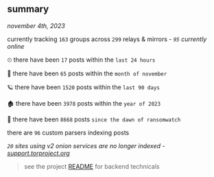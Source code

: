 
## summary
_november 4th, 2023_

currently tracking `163` groups across `299` relays & mirrors - _`95` currently online_

⏲ there have been `17` posts within the `last 24 hours`

🦈 there have been `65` posts within the `month of november`

🪐 there have been `1520` posts within the `last 90 days`

🏚 there have been `3978` posts within the `year of 2023`

🦕 there have been `8668` posts `since the dawn of ransomwatch`

there are `96` custom parsers indexing posts

_`20` sites using v2 onion services are no longer indexed - [support.torproject.org](https://support.torproject.org/onionservices/v2-deprecation/)_

> see the project [README](https://github.com/joshhighet/ransomwatch#ransomwatch--) for backend technicals
